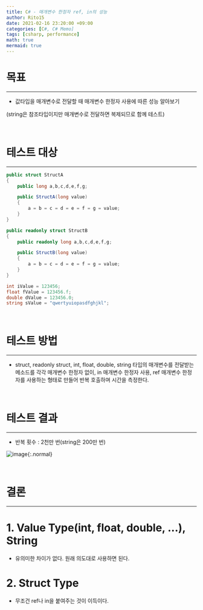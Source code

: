 ```yaml
---
title: C# - 매개변수 한정자 ref, in의 성능
author: Rito15
date: 2021-02-16 23:20:00 +09:00
categories: [C#, C# Memo]
tags: [csharp, performance]
math: true
mermaid: true
---
```


# 목표
---
- 값타입을 매개변수로 전달할 때 매개변수 한정자 사용에 따른 성능 알아보기

(string은 참조타입이지만 매개변수로 전달하면 복제되므로 함께 테스트)

<br>

# 테스트 대상
---

```cs
public struct StructA
{
    public long a,b,c,d,e,f,g;

    public StructA(long value)
    {
        a = b = c = d = e = f = g = value;
    }
}

public readonly struct StructB
{
    public readonly long a,b,c,d,e,f,g;

    public StructB(long value)
    {
        a = b = c = d = e = f = g = value;
    }
}

int iValue = 123456;
float fValue = 123456.f;
double dValue = 123456.0;
string sValue = "qwertyuiopasdfghjkl";
```

<br>

# 테스트 방법
---

- struct, readonly struct, int, float, double, string 타입의 매개변수를 전달받는 메소드를 각각 매개변수 한정자 없이, in 매개변수 한정자 사용, ref 매개변수 한정자를 사용하는 형태로 만들어 반복 호출하며 시간을 측정한다.

<br>

# 테스트 결과
---

- 반복 횟수 : 2천만 번(string은 200만 번)

![image](https://user-images.githubusercontent.com/42164422/108079080-be59a380-70b1-11eb-8322-25ff5e50009d.png){:.normal}

<br>

# 결론
---

# 1. Value Type(int, float, double, ...), String

- 유의미한 차이가 없다. 원래 의도대로 사용하면 된다.

# 2. Struct Type

- 무조건 ref나 in을 붙여주는 것이 이득이다.

